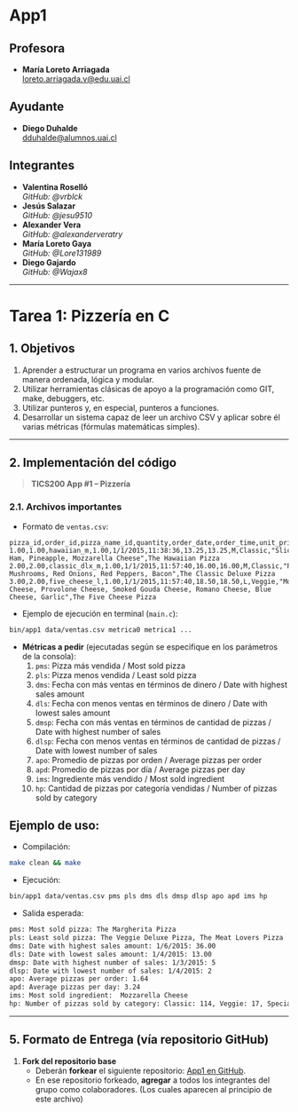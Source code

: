 # App1

## **Profesora**
- **María Loreto Arriagada** <br>
  <loreto.arriagada.v@edu.uai.cl>

## **Ayudante**
- **Diego Duhalde** <br>
  <dduhalde@alumnos.uai.cl>

## **Integrantes**  
- **Valentina Roselló**  
  *GitHub: @vrblck*
- **Jesús Salazar**  
  *GitHub: @jesu9510*  
- **Alexander Vera**  
  *GitHub: @alexanderveratry*  
- **María Loreto Gaya**  
  *GitHub: @Lore131989*  
- **Diego Gajardo**  
  *GitHub: @Wajax8*
---

# **Tarea 1: Pizzería en C**

## 1. Objetivos

1. Aprender a estructurar un programa en varios archivos fuente de manera ordenada, lógica y modular.  
2. Utilizar herramientas clásicas de apoyo a la programación como GIT, make, debuggers, etc.  
3. Utilizar punteros y, en especial, punteros a funciones.  
4. Desarrollar un sistema capaz de leer un archivo CSV y aplicar sobre él varias métricas (fórmulas matemáticas simples).

---

## 2. Implementación del código

> **TICS200 App #1 – Pizzería**

### 2.1. Archivos importantes
- Formato de `ventas.csv`:  
```
pizza_id,order_id,pizza_name_id,quantity,order_date,order_time,unit_price,total_price,pizza_size,pizza_category,pizza_ingredients,pizza_name
1.00,1.00,hawaiian_m,1.00,1/1/2015,11:38:36,13.25,13.25,M,Classic,"Sliced Ham, Pineapple, Mozzarella Cheese",The Hawaiian Pizza
2.00,2.00,classic_dlx_m,1.00,1/1/2015,11:57:40,16.00,16.00,M,Classic,"Pepperoni, Mushrooms, Red Onions, Red Peppers, Bacon",The Classic Deluxe Pizza
3.00,2.00,five_cheese_l,1.00,1/1/2015,11:57:40,18.50,18.50,L,Veggie,"Mozzarella Cheese, Provolone Cheese, Smoked Gouda Cheese, Romano Cheese, Blue Cheese, Garlic",The Five Cheese Pizza
  ```
 
- Ejemplo de ejecución en terminal (`main.c`):  
```bash
bin/app1 data/ventas.csv metrica0 metrica1 ...
```

- **Métricas a pedir** (ejecutadas según se especifique en los parámetros de la consola):
  1. `pms`: Pizza más vendida / Most sold pizza 
  2. `pls`: Pizza menos vendida / Least sold pizza 
  3. `dms`: Fecha con más ventas en términos de dinero / Date with highest sales amount  
  4. `dls`: Fecha con menos ventas en términos de dinero / Date with lowest sales amount  
  5. `dmsp`: Fecha con más ventas en términos de cantidad de pizzas / Date with highest number of sales  
  6. `dlsp`: Fecha con menos ventas en términos de cantidad de pizzas / Date with lowest number of sales
  7. `apo`: Promedio de pizzas por orden / Average pizzas per order
  8. `apd`: Promedio de pizzas por día / Average pizzas per day
  9. `ims`: Ingrediente más vendido / Most sold ingredient
  10. `hp`: Cantidad de pizzas por categoría vendidas / Number of pizzas sold by category

## Ejemplo de uso:
- Compilación:
```bash
make clean && make
```

- Ejecución:
```bash
bin/app1 data/ventas.csv pms pls dms dls dmsp dlsp apo apd ims hp
```

- Salida esperada:
```bash
pms: Most sold pizza: The Margherita Pizza
pls: Least sold pizza: The Veggie Deluxe Pizza, The Meat Lovers Pizza
dms: Date with highest sales amount: 1/6/2015: 36.00
dls: Date with lowest sales amount: 1/4/2015: 13.00
dmsp: Date with highest number of sales: 1/3/2015: 5
dlsp: Date with lowest number of sales: 1/4/2015: 2
apo: Average pizzas per order: 1.64
apd: Average pizzas per day: 3.24
ims: Most sold ingredient:  Mozzarella Cheese
hp: Number of pizzas sold by category: Classic: 114, Veggie: 17, Specialty: 31, Other: 0
```
---

## 5. Formato de Entrega (vía repositorio GitHub)

1. **Fork del repositorio base**  
   - Deberán **forkear** el siguiente repositorio: [App1 en GitHub](https://github.com/UAI-Lenguaje-y-Paradigmas/App1).  
   - En ese repositorio forkeado, **agregar** a todos los integrantes del grupo como colaboradores. (Los cuales aparecen al principio de este archivo) 
  